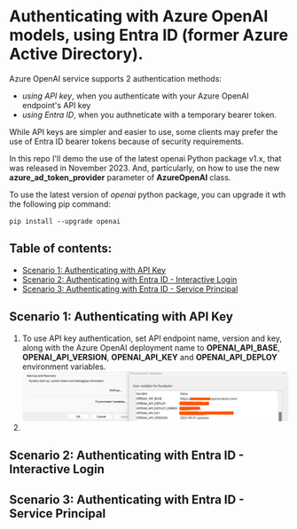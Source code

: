 # Authenticating with Azure OpenAI models, using Entra ID (former Azure Active Directory).

Azure OpenAI service supports 2 authentication methods:
- _using API key_, when you authenticate with your Azure OpenAI endpoint's API key
- _using Entra ID_, when you authneticate with a temporary bearer token.

While API keys are simpler and easier to use, some clients may prefer the use of Entra ID bearer tokens because of security requirements.

In this repo I'll demo the use of the latest openai Python package v1.x, that was released in November 2023. And, particularly, on how to use the new **azure_ad_token_provider** parameter of **AzureOpenAI** class.

To use the latest version of *openai* python package, you can upgrade it wth the following pip command:
```
pip install --upgrade openai
```

## Table of contents:
- [Scenario 1: Authenticating with API Key]()
- [Scenario 2: Authenticating with Entra ID - Interactive Login]()
- [Scenario 3: Authenticating with Entra ID - Service Principal]()

## Scenario 1: Authenticating with API Key
1. To use API key authentication, set API endpoint name, version and key, along with the Azure OpenAI deployment name to **OPENAI_API_BASE**, **OPENAI_API_VERSION**, **OPENAI_API_KEY** and **OPENAI_API_DEPLOY** environment variables.
![screenshot_1.1_environment](images/api_1_environment.png)
2. 

## Scenario 2: Authenticating with Entra ID - Interactive Login


## Scenario 3: Authenticating with Entra ID - Service Principal

